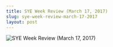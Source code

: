 ```yaml
---
title: SYE Week Review (March 17, 2017)
slug: sye-week-review-march-17-2017
layout: post
---
```


![SYE Week Review (March 17, 2017)](/media_root/file_archive/SYE_March_17.jpeg "SYE Week Review (March 17, 2017)")
